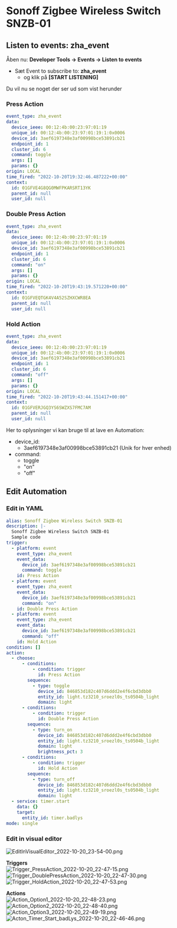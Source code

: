 # Sonoff Zigbee Wireless Switch SNZB-01

## Listen to events: **zha_event**

Åben nu: **Developer Tools -> Events -> Listen to events**  

* Sæt Event to subscribe to: **zha_event**
  * og klik på **[START LISTENING]**

Du vil nu se noget der ser ud som vist herunder

### Press Action

```yaml
event_type: zha_event
data:
  device_ieee: 00:12:4b:00:23:97:01:19
  unique_id: 00:12:4b:00:23:97:01:19:1:0x0006
  device_id: 3aef6197348e3af00998bce53891cb21
  endpoint_id: 1
  cluster_id: 6
  command: toggle
  args: []
  params: {}
origin: LOCAL
time_fired: "2022-10-20T19:32:46.487222+00:00"
context:
  id: 01GFVE4G8QG0MWFPKARSRT13YK
  parent_id: null
  user_id: null
```

### Double Press Action

```yaml
event_type: zha_event
data:
  device_ieee: 00:12:4b:00:23:97:01:19
  unique_id: 00:12:4b:00:23:97:01:19:1:0x0006
  device_id: 3aef6197348e3af00998bce53891cb21
  endpoint_id: 1
  cluster_id: 6
  command: "on"
  args: []
  params: {}
origin: LOCAL
time_fired: "2022-10-20T19:43:19.571220+00:00"
context:
  id: 01GFVEQTGK4V4A52SZHXCWR8EA
  parent_id: null
  user_id: null
```

### Hold Action

```yaml
event_type: zha_event
data:
  device_ieee: 00:12:4b:00:23:97:01:19
  unique_id: 00:12:4b:00:23:97:01:19:1:0x0006
  device_id: 3aef6197348e3af00998bce53891cb21
  endpoint_id: 1
  cluster_id: 6
  command: "off"
  args: []
  params: {}
origin: LOCAL
time_fired: "2022-10-20T19:43:44.151417+00:00"
context:
  id: 01GFVERJGQ3YS6SWZXS7FMC7AM
  parent_id: null
  user_id: null
```

Her to oplysninger vi kan bruge til at lave en Automation:

* device_id:
  * 3aef6197348e3af00998bce53891cb21 (Unik for hver enhed)
* command:
  * toggle
  * "on"
  * "off"

## Edit Automation

### Edit in YAML

```yaml
alias: Sonoff Zigbee Wireless Switch SNZB-01
description: |-
  Sonoff Zigbee Wireless Switch SNZB-01
  Sample code
trigger:
  - platform: event
    event_type: zha_event
    event_data:
      device_id: 3aef6197348e3af00998bce53891cb21
      command: toggle
    id: Press Action
  - platform: event
    event_type: zha_event
    event_data:
      device_id: 3aef6197348e3af00998bce53891cb21
      command: "on"
    id: Double Press Action
  - platform: event
    event_type: zha_event
    event_data:
      device_id: 3aef6197348e3af00998bce53891cb21
      command: "off"
    id: Hold Action
condition: []
action:
  - choose:
      - conditions:
          - condition: trigger
            id: Press Action
        sequence:
          - type: toggle
            device_id: 846853d182c407d6ddd2e4f6cbd3dbb0
            entity_id: light.tz3210_sroezl0s_ts0504b_light
            domain: light
      - conditions:
          - condition: trigger
            id: Double Press Action
        sequence:
          - type: turn_on
            device_id: 846853d182c407d6ddd2e4f6cbd3dbb0
            entity_id: light.tz3210_sroezl0s_ts0504b_light
            domain: light
            brightness_pct: 3
      - conditions:
          - condition: trigger
            id: Hold Action
        sequence:
          - type: turn_off
            device_id: 846853d182c407d6ddd2e4f6cbd3dbb0
            entity_id: light.tz3210_sroezl0s_ts0504b_light
            domain: light
  - service: timer.start
    data: {}
    target:
      entity_id: timer.badlys
mode: single
```

### Edit in visual editor

![EditInVisualEditor_2022-10-20_23-54-00.png](./Images/EditInVisualEditor_2022-10-20_23-54-00.png)  

**Triggers**  
![Trigger_PressAction_2022-10-20_22-47-15.png](./Images/Trigger_PressAction_2022-10-20_22-47-15.png)  
![Trigger_DoublePressAction_2022-10-20_22-47-30.png](./Images/Trigger_DoublePressAction_2022-10-20_22-47-30.png)  
![Trigger_HoldAction_2022-10-20_22-47-53.png](./Images/Trigger_HoldAction_2022-10-20_22-47-53.png)  

**Actions**  
![Action_Option1_2022-10-20_22-48-23.png](./Images/Action_Option1_2022-10-20_22-48-23.png)  
![Action_Option2_2022-10-20_22-48-40.png](./Images/Action_Option2_2022-10-20_22-48-40.png)  
![Action_Option3_2022-10-20_22-49-19.png](./Images/Action_Option3_2022-10-20_22-49-19.png)  
![Acton_Timer_Start_badLys_2022-10-20_22-46-46.png](./Images/Acton_Timer_Start_badLys_2022-10-20_23-46-27.png)  

